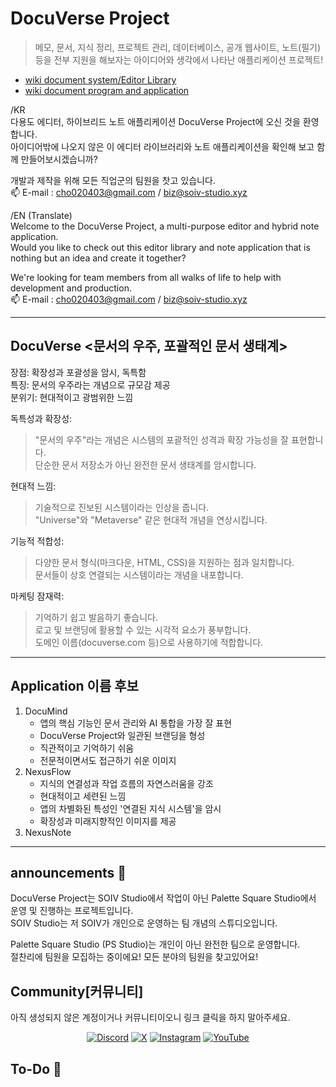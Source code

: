 # DocuVerse Project
> 메모, 문서, 지식 정리, 프로젝트 관리, 데이터베이스, 공개 웹사이트, 노트(필기) 등을 전부 지원을 해보자는 아이디어와 생각에서 나타난 애플리케이션 프로젝트!
- [wiki document system/Editor Library](Development_Docs\Editor_Library)
- [wiki document program and application](wiki-document-application.md)

/KR<br>
다용도 에디터, 하이브리드 노트 애플리케이션 DocuVerse Project에 오신 것을 환영합니다.<br>
아이디어밖에 나오지 않은 이 에디터 라이브러리와 노트 애플리케이션을 확인해 보고 함께 만들어보시겠습니까?

개발과 제작을 위해 모든 직업군의 팀원을 찻고 있습니다.<br>
📫 E-mail : cho020403@gmail.com / biz@soiv-studio.xyz

/EN (Translate)<br>
Welcome to the DocuVerse Project, a multi-purpose editor and hybrid note application.<br>
Would you like to check out this editor library and note application that is nothing but an idea and create it together?

We're looking for team members from all walks of life to help with development and production.<br>
📫 E-mail : cho020403@gmail.com / biz@soiv-studio.xyz

---

## DocuVerse <문서의 우주, 포괄적인 문서 생태계>
장점: 확장성과 포괄성을 암시, 독특함<br>
특징: 문서의 우주라는 개념으로 규모감 제공<br>
분위기: 현대적이고 광범위한 느낌<br>

독특성과 확장성:
> "문서의 우주"라는 개념은 시스템의 포괄적인 성격과 확장 가능성을 잘 표현합니다.<br>
단순한 문서 저장소가 아닌 완전한 문서 생태계를 암시합니다.

현대적 느낌:
> 기술적으로 진보된 시스템이라는 인상을 줍니다.<br>
"Universe"와 "Metaverse" 같은 현대적 개념을 연상시킵니다.

기능적 적합성:
> 다양한 문서 형식(마크다운, HTML, CSS)을 지원하는 점과 일치합니다.<br>
문서들이 상호 연결되는 시스템이라는 개념을 내포합니다.

마케팅 잠재력:
> 기억하기 쉽고 발음하기 좋습니다.<br>
로고 및 브랜딩에 활용할 수 있는 시각적 요소가 풍부합니다.<br>
도메인 이름(docuverse.com 등)으로 사용하기에 적합합니다.

---

## Application 이름 후보
1. DocuMind
    - 앱의 핵심 기능인 문서 관리와 AI 통합을 가장 잘 표현
    - DocuVerse Project와 일관된 브랜딩을 형성
    - 직관적이고 기억하기 쉬움
    - 전문적이면서도 접근하기 쉬운 이미지
2. NexusFlow
    - 지식의 연결성과 작업 흐름의 자연스러움을 강조
    - 현대적이고 세련된 느낌
    - 앱의 차별화된 특성인 '연결된 지식 시스템'을 암시
    - 확장성과 미래지향적인 이미지를 제공
3. NexusNote

---

## announcements 📢

DocuVerse Project는 SOIV Studio에서 작업이 아닌 Palette Square Studio에서 운영 및 진행하는 프로젝트입니다.<br>
SOIV Studio는 저 SOIV가 개인으로 운영하는 팀 개념의 스튜디오입니다.

Palette Square Studio (PS Studio)는 개인이 아닌 완전한 팀으로 운영합니다.<br>
절찬리에 팀원을 모집하는 중이에요! 모든 분야의 팀원을 찾고있어요!

## Community[커뮤니티]

아직 생성되지 않은 계정이거나 커뮤니티이오니 링크 클릭을 하지 말아주세요.

<p align="center">
  <a href="https://discord.gg/tVnhbaB9yY"><img src="https://img.shields.io/badge/Discord-%235865F2.svg?style=for-the-badge&logo=discord&logoColor=white" alt="Discord"></a>
  <a href="https://x.com/Kileu_NETWORK"><img src="https://img.shields.io/badge/X-%23000000.svg?style=for-the-badge&logo=X&logoColor=white" alt="X"></a>
  <a href="https://instagram.com/DocuVerseOfficial"><img src="https://img.shields.io/badge/Instagram-%23E4405F.svg?style=for-the-badge&logo=Instagram&logoColor=white" alt="Instagram"></a>
  <a href="https://www.youtube.com/@Kileu-NETWORK_official"><img src="https://img.shields.io/badge/YouTube-%23FF0000.svg?style=for-the-badge&logo=YouTube&logoColor=white" alt="YouTube"></a>
</p>

## To-Do 📝